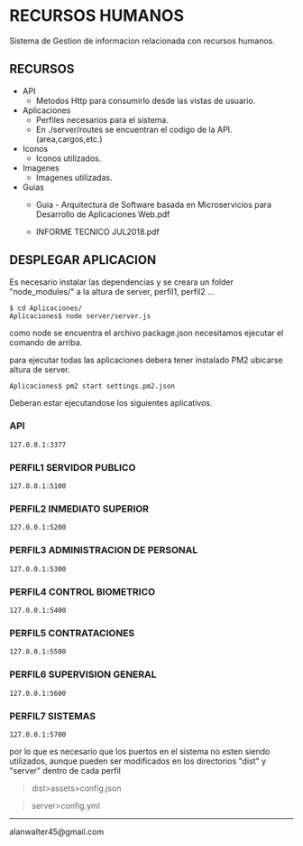 # RECURSOS HUMANOS

Sistema de Gestion de informacion relacionada con recursos humanos.

## RECURSOS

* API 
    * Metodos Http para consumirlo desde las vistas de usuario.
* Aplicaciones
    * Perfiles necesarios para el sistema.
    * En ./server/routes se encuentran el codigo de la API. (area,cargos,etc.) 
* Iconos
    * Iconos utilizados.
* Imagenes
    * Imagenes utilizadas.
* Guias
    * Guia - Arquitectura de Software basada en Microservicios para Desarrollo de Aplicaciones Web.pdf

    * INFORME TECNICO JUL2018.pdf

## DESPLEGAR APLICACION

Es necesario instalar las dependencias y se creara un folder "node_modules/" a la altura de server, perfil1, perfil2 ...

```shell
$ cd Aplicaciones/
Aplicaciones$ node server/server.js 
```

como node se encuentra el archivo package.json necesitamos ejecutar el comando de arriba.

para ejecutar todas las aplicaciones debera tener instalado PM2 ubicarse altura de server.

```shell
Aplicaciones$ pm2 start settings.pm2.json
```

Deberan estar ejecutandose los siguientes aplicativos.

### API  
    127.0.0.1:3377
### PERFIL1 SERVIDOR PUBLICO 
    127.0.0.1:5100
### PERFIL2 INMEDIATO SUPERIOR 
    127.0.0.1:5200
### PERFIL3 ADMINISTRACION DE PERSONAL 
    127.0.0.1:5300
### PERFIL4 CONTROL BIOMETRICO 
    127.0.0.1:5400
### PERFIL5 CONTRATACIONES 
    127.0.0.1:5500
### PERFIL6 SUPERVISION GENERAL 
    127.0.0.1:5600
### PERFIL7 SISTEMAS
    127.0.0.1:5700


por lo que es necesario que los puertos en el sistema no esten siendo utilizados, aunque pueden ser modificados en los directorios "dist" y "server" dentro de cada perfil

> dist>assets>config.json

> server>config.yml

<hr>
alanwalter45@gmail.com
